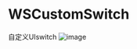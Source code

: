 # WSCustomSwitch
自定义UIswitch
![image](https://github.com/WSmilec/WSCustomSwitch/blob/master/WSCustomSwitch/customSwitch.gif)

